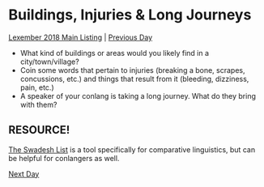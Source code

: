# Buildings, Injuries & Long Journeys
[Lexember 2018 Main Listing](toc_lex18.md) | [Previous Day](17)

+ What kind of buildings or areas would you likely find in a city/town/village?
+ Coin some words that pertain to injuries (breaking a bone, scrapes, concussions, etc.) and things that result from it (bleeding, dizziness, pain, etc.)
+ A speaker of your conlang is taking a long journey. What do they bring with them?

## RESOURCE!

[The Swadesh List](https://en.wikipedia.org/wiki/Swadesh_list) is a tool specifically for comparative linguistics, but can be helpful for conlangers as well.

[Next Day](19)
